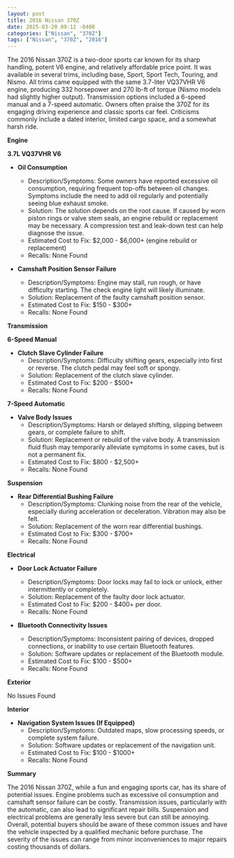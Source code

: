```yaml
---
layout: post
title: 2016 Nissan 370Z
date: 2025-03-20 09:12 -0400
categories: ["Nissan", "370Z"]
tags: ["Nissan", "370Z", "2016"]
---
```

The 2016 Nissan 370Z is a two-door sports car known for its sharp handling, potent V6 engine, and relatively affordable price point. It was available in several trims, including base, Sport, Sport Tech, Touring, and Nismo. All trims came equipped with the same 3.7-liter VQ37VHR V6 engine, producing 332 horsepower and 270 lb-ft of torque (Nismo models had slightly higher output). Transmission options included a 6-speed manual and a 7-speed automatic. Owners often praise the 370Z for its engaging driving experience and classic sports car feel. Criticisms commonly include a dated interior, limited cargo space, and a somewhat harsh ride.

**Engine**

**3.7L VQ37VHR V6**

*   **Oil Consumption**
    *   Description/Symptoms: Some owners have reported excessive oil consumption, requiring frequent top-offs between oil changes. Symptoms include the need to add oil regularly and potentially seeing blue exhaust smoke.
    *   Solution: The solution depends on the root cause. If caused by worn piston rings or valve stem seals, an engine rebuild or replacement may be necessary. A compression test and leak-down test can help diagnose the issue.
    *   Estimated Cost to Fix: $2,000 - $6,000+ (engine rebuild or replacement)
    *   Recalls: None Found

*   **Camshaft Position Sensor Failure**
    *   Description/Symptoms: Engine may stall, run rough, or have difficulty starting. The check engine light will likely illuminate.
    *   Solution: Replacement of the faulty camshaft position sensor.
    *   Estimated Cost to Fix: $150 - $300+
    *   Recalls: None Found

**Transmission**

**6-Speed Manual**

*   **Clutch Slave Cylinder Failure**
    *   Description/Symptoms: Difficulty shifting gears, especially into first or reverse. The clutch pedal may feel soft or spongy.
    *   Solution: Replacement of the clutch slave cylinder.
    *   Estimated Cost to Fix: $200 - $500+
    *   Recalls: None Found

**7-Speed Automatic**

*   **Valve Body Issues**
    *   Description/Symptoms: Harsh or delayed shifting, slipping between gears, or complete failure to shift.
    *   Solution: Replacement or rebuild of the valve body. A transmission fluid flush may temporarily alleviate symptoms in some cases, but is not a permanent fix.
    *   Estimated Cost to Fix: $800 - $2,500+
    *   Recalls: None Found

**Suspension**

*   **Rear Differential Bushing Failure**
    *   Description/Symptoms: Clunking noise from the rear of the vehicle, especially during acceleration or deceleration. Vibration may also be felt.
    *   Solution: Replacement of the worn rear differential bushings.
    *   Estimated Cost to Fix: $300 - $700+
    *   Recalls: None Found

**Electrical**

*   **Door Lock Actuator Failure**
    *   Description/Symptoms: Door locks may fail to lock or unlock, either intermittently or completely.
    *   Solution: Replacement of the faulty door lock actuator.
    *   Estimated Cost to Fix: $200 - $400+ per door.
    *   Recalls: None Found

*   **Bluetooth Connectivity Issues**
    *   Description/Symptoms: Inconsistent pairing of devices, dropped connections, or inability to use certain Bluetooth features.
    *   Solution: Software updates or replacement of the Bluetooth module.
    *   Estimated Cost to Fix: $100 - $500+
    *   Recalls: None Found

**Exterior**

No Issues Found

**Interior**

*   **Navigation System Issues (If Equipped)**
    *   Description/Symptoms: Outdated maps, slow processing speeds, or complete system failure.
    *   Solution: Software updates or replacement of the navigation unit.
    *   Estimated Cost to Fix: $100 - $1000+
    *   Recalls: None Found

**Summary**

The 2016 Nissan 370Z, while a fun and engaging sports car, has its share of potential issues. Engine problems such as excessive oil consumption and camshaft sensor failure can be costly. Transmission issues, particularly with the automatic, can also lead to significant repair bills. Suspension and electrical problems are generally less severe but can still be annoying. Overall, potential buyers should be aware of these common issues and have the vehicle inspected by a qualified mechanic before purchase. The severity of the issues can range from minor inconveniences to major repairs costing thousands of dollars.

